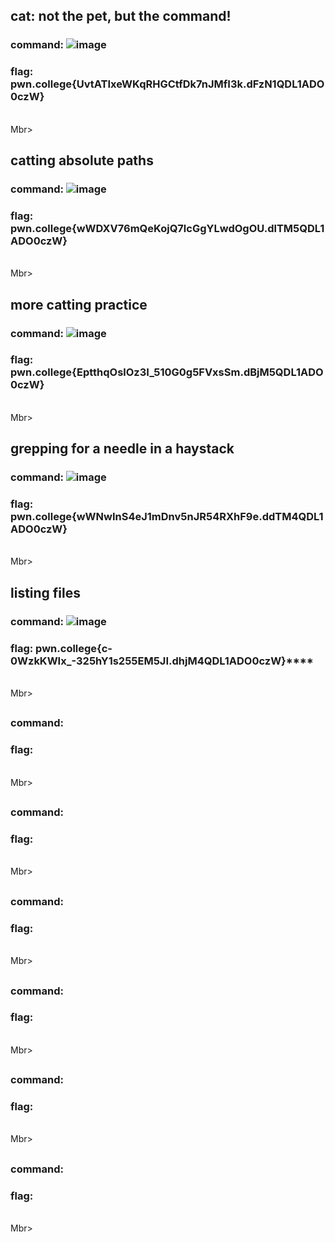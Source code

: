 ##  cat: not the pet, but the command!
### command: ![image](https://github.com/user-attachments/assets/0083ac2e-7b8f-4550-a9e2-8d79cb9e90dd)

### flag: pwn.college{UvtATIxeWKqRHGCtfDk7nJMfI3k.dFzN1QDL1ADO0czW}
<br>Mbr>

## catting absolute paths
### command: ![image](https://github.com/user-attachments/assets/789f47c9-ab4c-49f9-a88c-02afe7039b64)

### flag: pwn.college{wWDXV76mQeKojQ7lcGgYLwdOgOU.dlTM5QDL1ADO0czW}
<br>Mbr>

## more catting practice  
### command: ![image](https://github.com/user-attachments/assets/afa80b5e-4e2b-4e8a-ab0b-1050cda9e1c2)

### flag: pwn.college{EptthqOslOz3I_510G0g5FVxsSm.dBjM5QDL1ADO0czW}
<br>Mbr>

## grepping for a needle in a haystack  
### command: ![image](https://github.com/user-attachments/assets/15849195-e67a-4b03-832d-2915d4629894)

### flag: pwn.college{wWNwInS4eJ1mDnv5nJR54RXhF9e.ddTM4QDL1ADO0czW}
<br>Mbr>

## listing files
### command: ![image](https://github.com/user-attachments/assets/37fd3924-69af-491a-9e9a-1cd6a51eab1c)

### flag: pwn.college{c-0WzkKWIx_-325hY1s255EM5JI.dhjM4QDL1ADO0czW}****
<br>Mbr>

## 
### command:
### flag:
<br>Mbr>

## 
### command:
### flag:
<br>Mbr>

## 
### command:
### flag:
<br>Mbr>

## 
### command:
### flag:
<br>Mbr>

## 
### command:
### flag:
<br>Mbr>

## 
### command:
### flag:
<br>Mbr>

